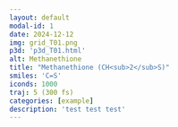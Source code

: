 ```yaml
---
layout: default
modal-id: 1
date: 2024-12-12
img: grid_T01.png
p3d: 'p3d_T01.html'
alt: Methanethione
title: "Methanethione (CH<sub>2</sub>S)"
smiles: 'C=S'
iconds: 1000
traj: 5 (300 fs)
categories: [example]
description: 'test test test'
---
```

